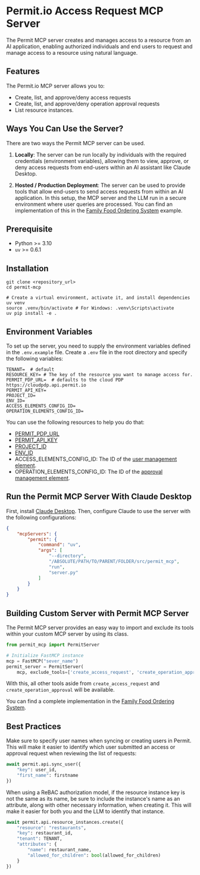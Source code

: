 # Permit.io Access Request MCP Server
The Permit MCP server creates and manages access to a resource from an AI application, enabling authorized individuals and end users to request and manage access to a resource using natural language.

## Features 
The Permit.io MCP server allows you to:
- Create, list, and approve/deny access requests
- Create, list, and approve/deny operation approval requests
- List resource instances.

## Ways You Can Use the Server?
There are two ways the Permit MCP server can be used.

1. **Locally**: 
The server can be run locally by individuals with the required credentials (environment variables), allowing them to view, approve, or deny access requests from end-users within an AI assistant like Claude Desktop.

2. **Hosted / Production Deployment**:
The server can be used to provide tools that allow end-users to send access requests from within an AI application. In this setup, the MCP server and the LLM run in a secure environment where user queries are processed. You can find an implementation of this in the [Family Food Ordering System](https://github.com/Tammibriggs/permit-mcp/tree/main/examples/food-ordering-system) example.

## Prerequisite
- Python >= 3.10
- `uv` >= 0.6.1

## Installation

```shell
git clone <repository_url>
cd permit-mcp

# Create a virtual environment, activate it, and install dependencies
uv venv
source .venv/bin/activate # For Windows: .venv\Scripts\activate
uv pip install -e . 
```

## Environment Variables
To set up the server, you need to supply the environment variables defined in the `.env.example` file. 
Create a `.env` file in the root directory and specify the following variables: 

```shell
TENANT=  # default
RESOURCE_KEY= # The key of the resource you want to manage access for.
PERMIT_PDP_URL=  # defaults to the cloud PDP https://cloudpdp.api.permit.io
PERMIT_API_KEY=
PROJECT_ID=
ENV_ID=
ACCESS_ELEMENTS_CONFIG_ID=
OPERATION_ELEMENTS_CONFIG_ID=
```

You can use the following resources to help you do that: 
- [PERMIT_PDP_URL](https://docs.permit.io/how-to/deploy/deploy-to-production/#installing-the-pdp)
- [PERMIT_API_KEY](https://docs.permit.io/overview/use-the-permit-api-and-sdk#obtain-your-api-key)
- [PROJECT_ID](https://docs.permit.io/api/examples/get-project-and-env#get-project-id-or-key)
- [ENV_ID](https://docs.permit.io/api/examples/get-project-and-env#get-environment-id-or-key)
- ACCESS_ELEMENTS_CONFIG_ID: The ID of the [user management element](https://docs.permit.io/embeddable-uis/element/user-management).
- OPERATION_ELEMENTS_CONFIG_ID: The ID of the [approval management element](https://docs.permit.io/embeddable-uis/element/approval-management).

## Run the Permit MCP Server With Claude Desktop
First, install [Claude Desktop](https://claude.ai/download). 
Then, configure Claude to use the server with the following configurations: 
 
```json
{
    "mcpServers": {
        "permit": {
            "command": "uv",
            "args": [
                "--directory",
                "/ABSOLUTE/PATH/TO/PARENT/FOLDER/src/permit_mcp",
                "run",
                "server.py"
            ]
        }
    }
}
```

## Building Custom Server with Permit MCP Server
The Permit MCP server provides an easy way to import and exclude its tools within your custom MCP server by using its class. 

```python
from permit_mcp import PermitServer

# Initialize FastMCP instance
mcp = FastMCP("sever_name")
permit_server = PermitServer(
    mcp, exclude_tools=['create_access_request', 'create_operation_approval'])
```
With this, all other tools aside from `create_access_request` and `create_operation_approval` will be available.

You can find a complete implementation in the [Family Food Ordering System](https://github.com/Tammibriggs/permit-mcp/tree/main/examples/food-ordering-system). 

## Best Practices

Make sure to specify user names when syncing or creating users in Permit. This will make it easier to identify which user submitted an access or approval request when reviewing the list of requests:

```python
await permit.api.sync_user({
    "key": user_id,
    "first_name": firstname
})
```

When using a ReBAC authorization model, if the resource instance key is not the same as its name, be sure to include the instance's name as an attribute, along with other necessary information, when creating it.
This will make it easier for both you and the LLM to identify that instance.

```python
await permit.api.resource_instances.create({
    "resource": "restaurants",
    "key": restaurant_id,
    "tenant": TENANT,
    "attributes": {
        "name": restaurant_name,
        "allowed_for_children": bool(allowed_for_children)
    }
})
```
